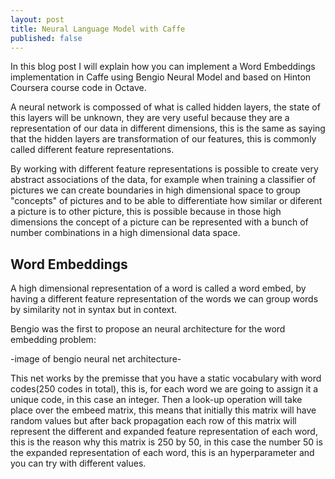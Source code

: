 ```yaml
---
layout: post
title: Neural Language Model with Caffe
published: false
---
```


In this blog post I will explain how you can implement a Word Embeddings implementation in Caffe using Bengio Neural Model and based on Hinton Coursera course code in Octave.


A neural network is compossed of what is called hidden layers, the state of this layers will be unknown, they are very useful because they are a representation of our data in different dimensions, this is the same as saying that the hidden layers are transformation of our features, this is commonly called different feature representations.

By working with different feature representations is possible to create very abstract associations of the data, for example when training a classifier of pictures we can create boundaries in high dimensional space to group "concepts" of pictures and to be able to differentiate how similar or diferent a picture is to other picture, this is possible because in those high dimensions the concept of a picture can be represented with a bunch of number combinations in a high dimensional data space.

## Word Embeddings
A high dimensional representation of a word is called a word embed, by having a different feature representation of the words we can group words by similarity not in syntax but in context.

Bengio was the first to propose an neural architecture for the word embedding problem:

-image of bengio neural net architecture-

This net works by the premisse that you have a static vocabulary with word codes(250 codes in total), this is, for each word we are going to assign it a unique code, in this case an integer. Then a look-up operation will take place over the embeed matrix, this means that initially this matrix will have random values but after back propagation each row of this matrix will represent the different and expanded feature representation of each word, this is the reason why this matrix is 250 by 50, in this case the number 50 is the expanded representation of each word, this is an hyperparameter and you can try with different values.


